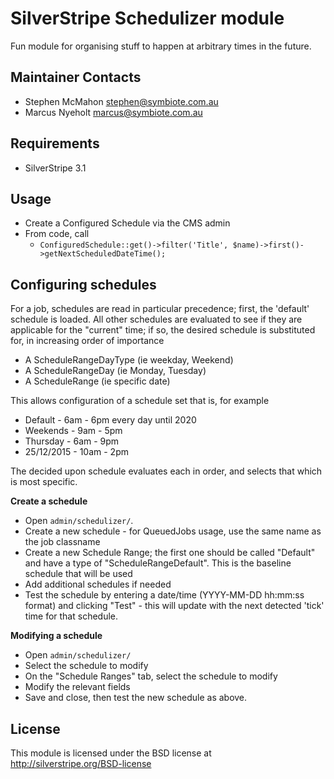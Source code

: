 # SilverStripe Schedulizer module

Fun module for organising stuff to happen at arbitrary times in the future.

## Maintainer Contacts

* Stephen McMahon <stephen@symbiote.com.au>
* Marcus Nyeholt <marcus@symbiote.com.au>

## Requirements

* SilverStripe 3.1


## Usage

* Create a Configured Schedule via the CMS admin
* From code, call 
  * `ConfiguredSchedule::get()->filter('Title', $name)->first()->getNextScheduledDateTime();`

## Configuring schedules

For a job, schedules are read in particular precedence; first, the 'default' schedule is loaded. 
All other schedules are evaluated to see if they are applicable for the "current" time; if so, the desired schedule is substituted for, in increasing order of importance

* A ScheduleRangeDayType (ie weekday, Weekend)
* A ScheduleRangeDay (ie Monday, Tuesday)
* A ScheduleRange (ie specific date)

This allows configuration of a schedule set that is, for example

* Default - 6am - 6pm every day until 2020
* Weekends - 9am - 5pm
* Thursday - 6am - 9pm
* 25/12/2015 - 10am - 2pm

The decided upon schedule evaluates each in order, and selects that which is most specific. 

**Create a schedule**

* Open `admin/schedulizer/`. 
* Create a new schedule - for QueuedJobs usage, use the same name as the job classname
* Create a new Schedule Range; the first one should be called "Default" and have a type of 
  "ScheduleRangeDefault". This is the baseline schedule that will be used 
* Add additional schedules if needed
* Test the schedule by entering a date/time (YYYY-MM-DD hh:mm:ss format) and clicking "Test" - 
  this will update with the next detected 'tick' time for that schedule. 

**Modifying a schedule**

* Open  `admin/schedulizer/`
* Select the schedule to modify
* On the "Schedule Ranges" tab, select the schedule to modify
* Modify the relevant fields
* Save and close, then test the new schedule as above. 

## License

This module is licensed under the BSD license at http://silverstripe.org/BSD-license

